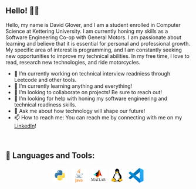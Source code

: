 ## Hello! 👋🏽

Hello, my name is David Glover, and I am a student enrolled in Computer Science at Kettering University. I am currently honing my skills as a Software Engineering Co-op with General Motors. I am passionate about learning and believe that it is essential for personal and professional growth. My specific area of interest is programming, and I am constantly seeking new opportunities to improve my technical abilities. In my free time, I love to read, research new technologies, and ride motorcycles.


- 🔭 I’m currently working on technical interview readniess through Leetcode and other tools.
- 🌱 I’m currently learning anything and everything!
- 👯 I’m looking to collaborate on projects! Be sure to reach out!
- 🤔 I’m looking for help with honing my software engineering and technical readiness skills.
- 💬 Ask me about how technology will shape our future!
- 📫 How to reach me: You can reach me by connecting with me on my [LinkedIn](https://www.linkedin.com/in/david-glover-jr/)! 


<br />

## 🧰 Languages and Tools:
<p align="center">
  <img src="https://raw.githubusercontent.com/github/explore/80688e429a7d4ef2fca1e82350fe8e3517d3494d/topics/python/python.png" alt="Python" height="40" style="vertical-align:top; margin:4px">
  <img src="https://raw.githubusercontent.com/github/explore/8400fceea8c8b6f6f47cb0f246512b8f53bfa631/topics/java/java.png" alt="Java" height="40" style="vertical-align:top; margin:4px">
  <img src="https://raw.githubusercontent.com/github/explore/8400fceea8c8b6f6f47cb0f246512b8f53bfa631/topics/matlab/matlab.png" alt="MATLAB" height="40" style="vertical-align:top; margin:4px">
  <img src="https://raw.githubusercontent.com/github/explore/8400fceea8c8b6f6f47cb0f246512b8f53bfa631/topics/linux/linux.png" alt="Ubuntu Linux" height="40" style="vertical-align:top; margin:4px">
  <img src="https://raw.githubusercontent.com/github/explore/8400fceea8c8b6f6f47cb0f246512b8f53bfa631/topics/visual-studio-code/visual-studio-code.png" alt="VS Code" height="40" style="vertical-align:top; margin:4px">
</p>



